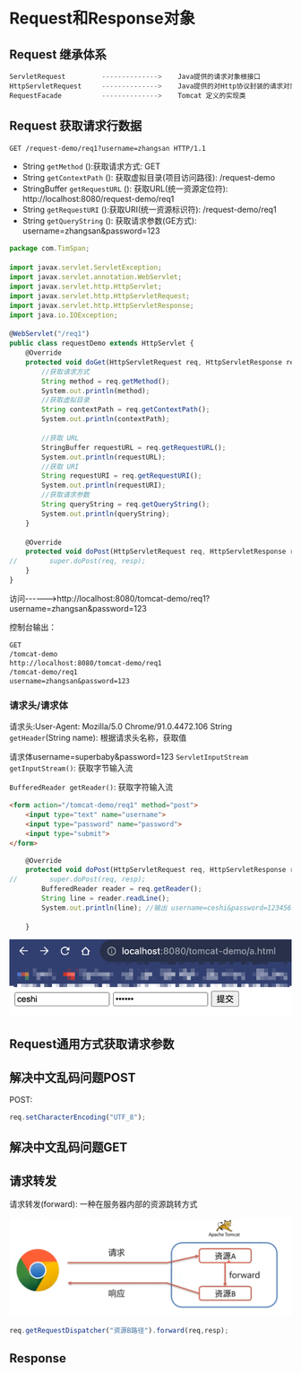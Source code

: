 

# Request和Response对象

## Request 继承体系

```js
ServletRequest         -------------->    Java提供的请求对象根接口    
HttpServletRequest     -------------->    Java提供的对Http协议封装的请求对象接
RequestFacade          -------------->    Tomcat 定义的实现类
```

## Request 获取请求行数据

`GET /request-demo/req1?username=zhangsan HTTP/1.1`

- String `getMethod` ():获取请求方式: GET
- String `getContextPath` (): 获取虚拟目录(项目访问路径): /request-demo
- StringBuffer `getRequestURL` (): 获取URL(统一资源定位符): http://localhost:8080/request-demo/req1
- String `getRequestURI` ():获取URI(统一资源标识符): /request-demo/req1
- String `getQueryString` (): 获取请求参数(GE方式): username=zhangsan&password=123

```js
package com.TimSpan;

import javax.servlet.ServletException;
import javax.servlet.annotation.WebServlet;
import javax.servlet.http.HttpServlet;
import javax.servlet.http.HttpServletRequest;
import javax.servlet.http.HttpServletResponse;
import java.io.IOException;

@WebServlet("/req1")
public class requestDemo extends HttpServlet {
    @Override
    protected void doGet(HttpServletRequest req, HttpServletResponse resp) throws ServletException, IOException {
        //获取请求方式
        String method = req.getMethod();
        System.out.println(method);
        //获取虚拟目录
        String contextPath = req.getContextPath();
        System.out.println(contextPath);

        //获取 URL
        StringBuffer requestURL = req.getRequestURL();
        System.out.println(requestURL);
        //获取 URI
        String requestURI = req.getRequestURI();
        System.out.println(requestURI);
        //获取请求参数
        String queryString = req.getQueryString();
        System.out.println(queryString);
    }

    @Override
    protected void doPost(HttpServletRequest req, HttpServletResponse resp) throws ServletException, IOException {
//        super.doPost(req, resp);
    }
}

```

访问------>http://localhost:8080/tomcat-demo/req1?username=zhangsan&password=123

控制台输出：

```
GET
/tomcat-demo
http://localhost:8080/tomcat-demo/req1
/tomcat-demo/req1
username=zhangsan&password=123
```

### 请求头/请求体

请求头:User-Agent: Mozilla/5.0 Chrome/91.0.4472.106
String `getHeader`(String name): 根据请求头名称，获取值

请求体username=superbaby&password=123
`ServletInputStream getInputStream()`: 获取字节输入流

`BufferedReader getReader()`: 获取字符输入流

```html
<form action="/tomcat-demo/req1" method="post">
    <input type="text" name="username">
    <input type="password" name="password">
    <input type="submit">
</form>
```



```js
    @Override
    protected void doPost(HttpServletRequest req, HttpServletResponse resp) throws ServletException, IOException {
//        super.doPost(req, resp);
        BufferedReader reader = req.getReader();
        String line = reader.readLine();
        System.out.println(line); //输出 username=ceshi&password=123456

    }
```



![](./images/req_1.png)

## Request通用方式获取请求参数





## 解决中文乱码问题POST

POST:

```js
req.setCharacterEncoding("UTF_8");
```



## 解决中文乱码问题GET

## 请求转发

请求转发(forward): 一种在服务器内部的资源跳转方式

![](./images/req_2.png)

```js
req.getRequestDispatcher("资源B路径").forward(req,resp);
```



## Response













